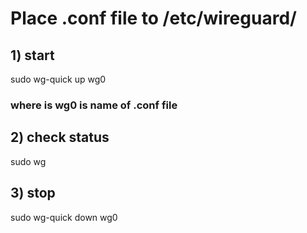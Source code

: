 # Place .conf file to /etc/wireguard/

## 1) start
sudo wg-quick up wg0

### where is wg0 is name of .conf file

## 2) check status
sudo wg

## 3) stop
sudo wg-quick down wg0
